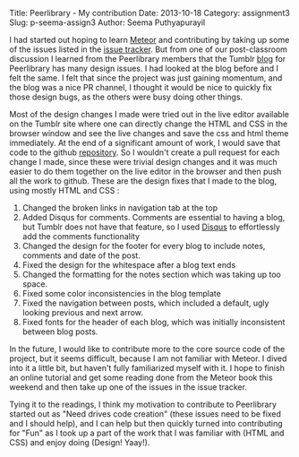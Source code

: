 Title: Peerlibrary - My contribution
Date: 2013-10-18
Category: assignment3
Slug: p-seema-assign3
Author: Seema Puthyapurayil


I had started out hoping to learn [Meteor](http://www.meteor.com/) and contributing by taking up some of the issues listed in the [issue tracker](https://github.com/peerlibrary/peerlibrary/issues?labels=bug&milestone=1&state=open). But from one of our post-classroom discussion I learned from the Peerlibrary members that the Tumblr [blog](http://blog.peerlibrary.org/) for Peerlibrary has many design issues. I had looked at the blog before and I felt the same. I felt that since the project was just gaining momentum, and the blog was a nice PR channel, I thought it would be nice to quickly fix those design bugs, as the others were busy doing other things. 

Most of the design changes I made were tried out in the live editor available on the Tumblr site where one can directly change the HTML and CSS in the browser window and see the live changes and save the css and html theme immediately. At the end of a significant amount of work, I would save that code to the github [repository](https://github.com/peerlibrary/peerlibrary-blog/commits/master). So I wouldn't create a pull request for each change I made, since these were trivial design changes and it was much easier to do them together on the live editor in the browser and then push all the work to github. These are the design fixes that I made to the blog, using mostly HTML and CSS :

1. Changed the broken links in navigation tab at the top
2. Added Disqus for comments. Comments are essential to having a blog, but Tumblr does not have that feature, so I used [Disqus](http://disqus.com/) to effortlessly add the comments functionality
3. Changed the design for the footer for every blog to include notes, comments and date of the post.
4. Fixed the design for the whitespace after a blog text ends
5. Changed the formatting for the notes section which was taking up too space.
6. Fixed some color inconsistencies in the blog template
7. Fixed the navigation between posts, which included a default, ugly looking previous and next arrow.
8. Fixed fonts for the header of each blog, which was initially inconsistent between blog posts. 


In the future, I would like to contribute more to the core source code of the project, but it seems difficult, because I am not familiar with Meteor. I dived into it a little bit, but haven't fully familiarized myself with it. I hope to finish an online tutorial and get some reading done from the Meteor book this weekend and then take up one of the issues in the issue tracker. 

Tying it to the readings, I think my motivation to contribute to Peerlibrary started out as "Need drives code creation" (these issues need to be fixed and I should help), and I can help but then quickly turned into contributing for "Fun" as I took up a part of the work that I was familiar with (HTML and CSS) and enjoy doing (Design! Yaay!). 
